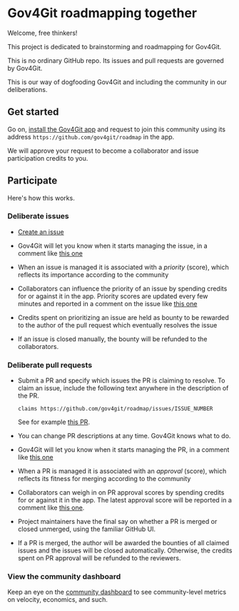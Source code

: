 # Gov4Git roadmapping together

Welcome, free thinkers!

This project is dedicated to brainstorming and roadmapping for Gov4Git.

This is no ordinary GitHub repo. Its issues and pull requests are governed by Gov4Git.

This is our way of dogfooding Gov4Git and including the community in our deliberations.

## Get started

Go on, [install the Gov4Git app](https://github.com/gov4git/gov4git?tab=readme-ov-file#install-the-desktop-app) and request to join this community using its address `https://github.com/gov4git/roadmap` in the app.

We will approve your request to become a collaborator and issue participation credits to you.

## Participate

Here's how this works.

### Deliberate issues

- [Create an issue](https://github.com/gov4git/roadmap/issues/new)

- Gov4Git will let you know when it starts managing the issue, in a comment like [this one](https://github.com/gov4git/roadmap/issues/7#issuecomment-1902123664)

- When an issue is managed it is associated with a _priority_ (score), which reflects its importance according to the community

- Collaborators can influence the priority of an issue by spending credits for or against it in the app. Priority scores are updated every few minutes and reported in a comment on the issue like [this one](https://github.com/gov4git/roadmap/issues/7#issuecomment-1902197926)

- Credits spent on prioritizing an issue are held as bounty to be rewarded to the author of the pull request which eventually resolves the issue

- If an issue is closed manually, the bounty will be refunded to the collaborators.

### Deliberate pull requests

- Submit a PR and specify which issues the PR is claiming to resolve. To claim an issue, include the following text anywhere in the description of the PR.
     ```
     claims https://github.com/gov4git/roadmap/issues/ISSUE_NUMBER
     ```
     See for example [this PR](https://github.com/gov4git/roadmap/pull/10#issue-2092196314).


- You can change PR descriptions at any time. Gov4Git knows what to do.

- Gov4Git will let you know when it starts managing the PR, in a comment like [this one](https://github.com/gov4git/roadmap/pull/10#issuecomment-1902235538)

- When a PR is managed it is associated with an _approval_ (score), which reflects its fitness for merging according to the community

- Collaborators can weigh in on PR approval scores by spending credits for or against it in the app. The latest approval score will be reported in a comment like [this one](https://github.com/gov4git/roadmap/pull/10#issuecomment-1904429781).

- Project maintainers have the final say on whether a PR is merged or closed unmerged, using the familiar GitHub UI.

- If a PR is merged, the author will be awarded the bounties of all claimed issues and the issues will be closed automatically. Otherwise, the credits spent on PR approval will be refunded to the reviewers.

### View the community dashboard

Keep an eye on the [community dashboard](https://github.com/gov4git/roadmap/issues/2) to see community-level metrics on velocity, economics, and such.